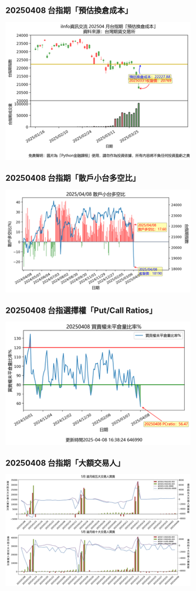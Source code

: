 ## 20250408 台指期「預估換倉成本」
![](images/txfcost.png)

## 20250408 台指期「散戶小台多空比」
![](images/bbiri.png)

## 20250408 台指選擇權「Put/Call Ratios」
![](images/pcratio.png)

## 20250408 台指期「大額交易人」
![](images/blocktrade.png)

